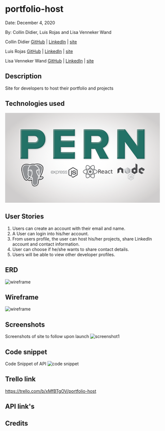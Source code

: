 # portfolio-host

Date: December 4, 2020

By: Collin Didier, Luis Rojas and Lisa Venneker Wand

Collin Didier
[GitHub](https://github.com/CDidier80) |
[LinkedIn](https://www.linkedin.com/in/collin-didier/) |
[site](www./.com)

Luis Rojas
[GitHub](https://github.com/lrojash) |
[LinkedIn](https://www.linkedin.com/in/luisrojashuerta) |
[site](www./.com)

Lisa Venneker Wand
[GitHub](https://github.com/LisaKVW) |
[LinkedIn](https://www.linkedin.com/in/lisa-venneker-wand-8413ab25/) |
[site](www./.com)


## Description
Site for developers to host their portfolio and projects


## Technologies used
![logos](./img/pern.png)


## User Stories
1. Users can create an account with their email and name.
2. A User can login into his/her account.
3. From users profile, the user can host his/her projects,  share LinkedIn account and contact information.
4. User can choose if he/she wants to share contact details.
5. Users will be able to view other developer profiles.

## ERD
![wireframe](./img/)

## Wireframe
![wireframe](./img/)

## Screenshots
Screenshots of site to follow upon launch
![screenshot1](./img/)


## Code snippet
Code Snippet of API
![code snippet](./img/)


## Trello link
https://trello.com/b/xMfBTgOV/portfolio-host 

## API link's


## Credits
